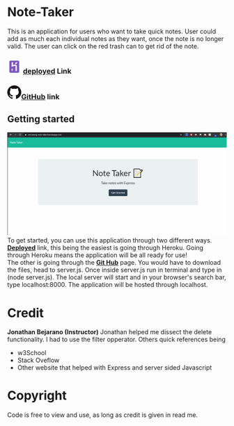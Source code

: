 
# Note-Taker
This is an application for users who want to take quick notes. User could add as much each individual notes as they want, once the note is no longer valid. The user can click on the red trash can to get rid of the note.
### <img src="readMe/herokuLogo.png" alt="Heroku Logo"> <a href = "https://ericcwong-note-taker.herokuapp.com/" target="_blank">deployed</a> Link

### <img src="readMe/githubLogo.png" alt="GitHub Logo"><a href = "https://github.com/Ericcwong/Note-Taker" target="_blank">GitHub</a> link

## Getting started 
<img src ="readMe/noteTaker.gif" alt="Note taker gif">
To get started, you can use this application through two different ways.<br> 
<strong><a href="https://ericcwong-note-taker.herokuapp.com/">Deployed</a></strong> link, this being the easiest is going through Heroku. Going through Heroku means the application will be all ready for use! <br> The other is going through the <strong><a href="https://github.com/Ericcwong/Note-Taker">Git Hub</a></strong> page. You would have to download the files, head to server.js. Once inside server.js run in terminal and type in (node server.js). The local server will start and in your browser's search bar, type localhost:8000. The application will be hosted through localhost.

# Credit
<strong>Jonathan Bejarano (Instructor)</strong> Jonathan helped me dissect the delete functionality. I had to use the filter opperator.
Others quick references being 
<ul>
    <li>w3School</li>
    <li>Stack Oveflow</li>
    <li>Other website that helped with Express and server sided Javascript</li>
</ul>

# Copyright
Code is free to view and use, as long as credit is given in read me.